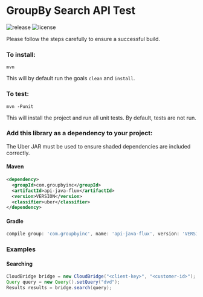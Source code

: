 GroupBy Search API Test
========
 
![release](https://img.shields.io/maven-central/v/com.groupbyinc/api-java-flux.svg)
![license](https://img.shields.io/github/license/groupby/api-java.svg)

Please follow the steps carefully to ensure a successful build.

### To install:

    mvn
    
This will by default run the goals `clean` and `install`.


### To test:

    mvn -Punit
    
This will install the project and run all unit tests. By default, tests are not run.


### Add this library as a dependency to your project:
The Uber JAR must be used to ensure shaded dependencies are included correctly.

#### Maven

```xml
<dependency>
  <groupId>com.groupbyinc</groupId>
  <artifactId>api-java-flux</artifactId>
  <version>VERSION</version>
  <classifier>uber</classifier>
</dependency>
```

#### Gradle

```gradle
compile group: 'com.groupbyinc', name: 'api-java-flux', version: 'VERSION', classifier: 'uber'
```

### Examples

#### Searching

```java
CloudBridge bridge = new CloudBridge("<client-key>", "<customer-id>");
Query query = new Query().setQuery("dvd");
Results results = bridge.search(query);
```
